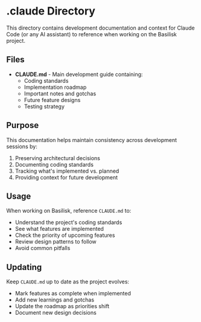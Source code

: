 # .claude Directory

This directory contains development documentation and context for Claude Code (or any AI assistant) to reference when working on the Basilisk project.

## Files

- **CLAUDE.md** - Main development guide containing:
  - Coding standards
  - Implementation roadmap
  - Important notes and gotchas
  - Future feature designs
  - Testing strategy

## Purpose

This documentation helps maintain consistency across development sessions by:
1. Preserving architectural decisions
2. Documenting coding standards
3. Tracking what's implemented vs. planned
4. Providing context for future development

## Usage

When working on Basilisk, reference `CLAUDE.md` to:
- Understand the project's coding standards
- See what features are implemented
- Check the priority of upcoming features
- Review design patterns to follow
- Avoid common pitfalls

## Updating

Keep `CLAUDE.md` up to date as the project evolves:
- Mark features as complete when implemented
- Add new learnings and gotchas
- Update the roadmap as priorities shift
- Document new design decisions
